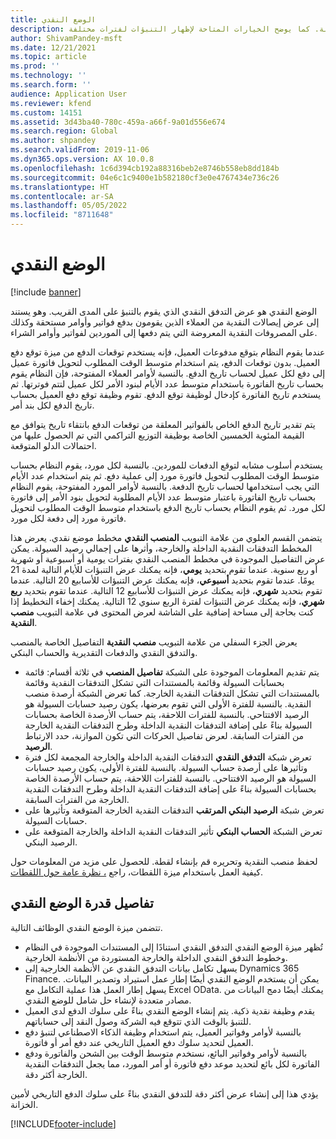 ```yaml
---
title: الوضع النقدي
description: يصف هذا الموضوع كيف تتنبأ ميزة تقدير التدفقات النقدية بالمنصب النقدي الخاص بالمؤسسة لأوقات معينة. كما يوضح الخيارات المتاحة لإظهار التنبؤات لفترات مختلفة.
author: ShivamPandey-msft
ms.date: 12/21/2021
ms.topic: article
ms.prod: ''
ms.technology: ''
ms.search.form: ''
audience: Application User
ms.reviewer: kfend
ms.custom: 14151
ms.assetid: 3d43ba40-780c-459a-a66f-9a01d556e674
ms.search.region: Global
ms.author: shpandey
ms.search.validFrom: 2019-11-06
ms.dyn365.ops.version: AX 10.0.8
ms.openlocfilehash: 1c6d394cb192a88316beb2e8746b558eb8dd184b
ms.sourcegitcommit: 04e6c1c9400e1b582180cf3e0e4767434e736c26
ms.translationtype: HT
ms.contentlocale: ar-SA
ms.lasthandoff: 05/05/2022
ms.locfileid: "8711648"
---
```

# <a name="cash-position"></a>الوضع النقدي

[!include [banner](../includes/banner.md)]

الوضع النقدي هو عرض التدفق النقدي الذي يقوم بالتنبؤ على المدى القريب. وهو يستند إلى عرض إيصالات النقدية من العملاء الذين يقومون بدفع فواتير وأوامر مستحقة وكذلك على المصروفات النقدية المعروضة التي يتم دفعها إلى الموردين لفواتير وأوامر الشراء.

عندما يقوم النظام بتوقع مدفوعات العميل، فإنه يستخدم توقعات الدفع من ميزة توقع دفع العميل. بدون توقعات الدفع، يتم استخدام متوسط الوقت المطلوب لتحويل فاتورة عميل إلى دفع لكل عميل لحساب تاريخ الدفع. بالنسبة لأوامر العملاء المفتوحة، فإن النظام يقوم بحساب تاريخ الفاتورة باستخدام متوسط عدد الأيام لبنود الأمر لكل عميل لتتم فوترتها. ثم يستخدم تاريخ الفاتورة كإدخال لوظيفة توقع الدفع. تقوم وظيفة توقع دفع العميل بحساب تاريخ الدفع لكل بند أمر. 

يتم تقدير تاريخ الدفع الخاص بالفواتير المعلقة من توقعات الدفع بانتقاء تاريخ يتوافق مع القيمة المئوية الخمسين الخاصة بوظيفة التوزيع التراكمي التي تم الحصول عليها من احتمالات الدلو المتوقعة.

يستخدم أسلوب مشابه لتوقع الدفعات للموردين. بالنسبة لكل مورد، يقوم النظام بحساب متوسط الوقت المطلوب لتحويل فاتورة مورد إلى عملية دفع. ثم يتم استخدام عدد الأيام التي يجب استخدامها لحساب تاريخ الدفعة. بالنسبة لأوامر المورد المفتوحة، يقوم النظام بحساب تاريخ الفاتورة باعتبار متوسط عدد الأيام المطلوبة لتحويل بنود الأمر إلى فاتورة لكل مورد. ثم يقوم النظام بحساب تاريخ الدفع باستخدام متوسط الوقت المطلوب لتحويل فاتورة مورد إلى دفعة لكل مورد.

يتضمن القسم العلوي من علامة التبويب **المنصب النقدي** مخطط موضع نقدي. يعرض هذا المخطط التدفقات النقدية الداخلة والخارجة، وأثرها على إجمالي رصيد السيولة. يمكن عرض التفاصيل الموجودة في مخطط المنصب النقدي بفترات يومية أو أسبوعية أو شهرية أو ربع سنوية. عندما تقوم بتحديد **يومي**، فإنه يمكنك عرض التنبؤات للأيام التالية لمدة 21 يومًا. عندما تقوم بتحديد **أسبوعي**، فإنه يمكنك عرض التنبؤات للأسابيع 20 التالية. عندما تقوم بتحديد **شهري**، فإنه يمكنك عرض التنبؤات للأسابيع 12 التالية. عندما تقوم بتحديد **ربع شهري**، فإنه يمكنك عرض التنبؤات لفترة الربع سنوي 12 التالية. يمكنك إخفاء التخطيط إذا كنت بحاجة إلى مساحة إضافية على الشاشة لعرض المحتوى في علامة التبويب **منصب النقدية**.

يعرض الجزء السفلي من علامة التبويب **منصب النقدية** التفاصيل الخاصة بالمنصب والتدفق النقدي والدفعات التقديرية والحساب البنكي.

- يتم تقديم المعلومات الموجودة على الشبكة **تفاصيل المنصب** في ثلاثة أقسام: قائمة بحسابات السيولة وقائمة بالمستندات التي تشكل التدفقات النقدية وقائمة بالمستندات التي تشكل التدفقات النقدية الخارجة. كما تعرض الشبكة أرصدة منصب النقدية. بالنسبة للفترة الأولى التي تقوم بعرضها، يكون رصيد حسابات السيولة هو الرصيد الافتتاحي. بالنسبة للفترات اللاحقة، يتم حساب الأرصدة الخاصة بحسابات السيولة بناءً على إضافة التدفقات النقدية الداخلة وطرح التدفقات النقدية الخارجة من الفترات السابقة. لعرض تفاصيل الحركات التي تكون الموازنة، حدد الارتباط **الرصيد**.
- تعرض شبكة **التدفق النقدي** التدفقات النقدية الداخلة والخارجة المجمعة لكل فترة وتأثيرها على أرصدة حساب السيولة. بالنسبة للفترة الأولى، يكون رصيد حسابات السيولة هو الرصيد الافتتاحي. بالنسبة للفترات اللاحقة، يتم حساب الأرصدة الخاصة بحسابات السيولة بناءً على إضافة التدفقات النقدية الداخلة وطرح التدفقات النقدية الخارجة من الفترات السابقة.
- تعرض شبكة **الرصيد البنكي المرتقب** التدفقات النقدية الخارجة المتوقعة وتأثيرها على حسابات السيولة.
- تعرض الشبكة **الحساب البنكي** تأثير التدفقات النقدية الداخلة والخارجة المتوقعة على الرصيد البنكي.

لحفظ منصب النقدية وتحريره قم بإنشاء لقطة. للحصول على مزيد من المعلومات حول كيفية العمل باستخدام ميزة اللقطات، راجع [، نظرة عامة حول اللقطات](payment-snapshots.md).

## <a name="details-of-the-cash-position-capability"></a>تفاصيل قدرة الوضع النقدي 

تتضمن ميزة الوضع النقدي الوظائف التالية. 

- تُظهر ميزة الوضع النقدي التدفق النقدي استنادًا إلى المستندات الموجودة في النظام وخطوط التدفق النقدي الداخلة والخارجة المستوردة من الأنظمة الخارجية.
- يسهل تكامل بيانات التدفق النقدي عن الأنظمة الخارجية إلى Dynamics 365 Finance. يمكن أن يستخدم الوضع النقدي أيضًا إطار عمل استيراد وتصدير البيانات. يسهل إطار العمل هذا عملية التكامل مع Excel OData. يمكنك أيضًا دمج البيانات من مصادر متعددة لإنشاء حل شامل للوضع النقدي.
- يقدم وظيفة نقدية ذكية. يتم إنشاء الوضع النقدي بناءً على سلوك الدفع لدى العميل للتنبؤ بالوقت الذي تتوقع فيه الشركة وصول النقد إلى حساباتهم.
- بالنسبة لأوامر وفواتير العميل، يتم استخدام وظيفة الذكاء الاصطناعي لتنبؤ دفع العميل لتحديد سلوك دفع العميل التاريخي عند دفع أمر أو فاتورة.
- بالنسبة لأوامر وفواتير البائع، نستخدم متوسط الوقت بين الشحن والفاتورة ودفع الفاتورة لكل بائع لتحديد موعد دفع فاتورة أو أمر المورد، مما يجعل التدفقات النقدية الخارجة أكثر دقة.

يؤدي هذا إلى إنشاء عرض أكثر دقة للتدفق النقدي بناءً على سلوك الدفع التاريخي لأمين الخزانة. 

[!INCLUDE[footer-include](../../includes/footer-banner.md)]
